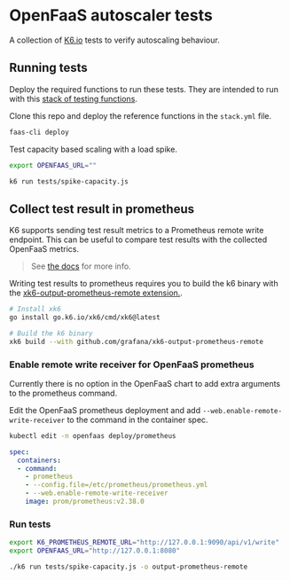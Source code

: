 # OpenFaaS autoscaler tests
A collection of [K6.io](https://k6.io/) tests to verify autoscaling behaviour.

## Running tests
Deploy the required functions to run these tests. They are intended to run with this [stack of testing functions](https://github.com/alexellis/autoscaling-functions).

Clone this repo and deploy the reference functions in the `stack.yml` file.
```bash
faas-cli deploy
```

Test capacity based scaling with a load spike.
```bash
export OPENFAAS_URL=""

k6 run tests/spike-capacity.js
```

## Collect test result in prometheus
K6 supports sending test result metrics to a Prometheus remote write endpoint. This can be useful to compare test results with the collected OpenFaaS metrics.

> See [the docs](https://k6.io/docs/results-visualization/prometheus/) for more info.

Writing test results to prometheus requires you to build the k6 binary with the [xk6-output-prometheus-remote extension.](https://github.com/grafana/xk6-output-prometheus-remote).

```sh
# Install xk6
go install go.k6.io/xk6/cmd/xk6@latest

# Build the k6 binary
xk6 build --with github.com/grafana/xk6-output-prometheus-remote
```

### Enable remote write receiver for OpenFaaS prometheus
Currently there is no option in the OpenFaaS chart to add extra arguments to the prometheus command.

Edit the OpenFaaS prometheus deployment and add `--web.enable-remote-write-receiver` to the command in the container spec.

```sh
kubectl edit -n openfaas deploy/prometheus
```

```yaml
spec:
  containers:
  - command:
    - prometheus
    - --config.file=/etc/prometheus/prometheus.yml
    - --web.enable-remote-write-receiver
    image: prom/prometheus:v2.38.0
```

### Run tests
```bash
export K6_PROMETHEUS_REMOTE_URL="http://127.0.0.1:9090/api/v1/write"
export OPENFAAS_URL="http://127.0.0.1:8080"

./k6 run tests/spike-capacity.js -o output-prometheus-remote
```